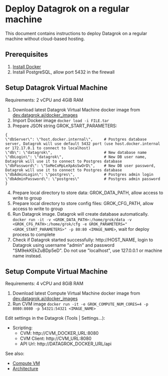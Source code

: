 
<!-- TITLE: Deploy Datagrok on a regular machine -->
<!-- SUBTITLE: -->

# Deploy Datagrok on a regular machine

This document contains instructions to deploy Datagrok on a regular machine without cloud-based hosting.

## Prerequisites

1. [Install Docker](https://phoenixnap.com/kb/how-to-install-docker-on-ubuntu-18-04)
2. Install PostgreSQL, allow port 5432 in the firewall

## Setup Datagrok Virtual Machine

Requirements: 2 vCPU and 4GiB RAM

1. Download latest Datagrok Virtual Machine docker image from [dev.datagrok.ai/docker_images](https://dev.datagrok.ai/docker_images)
2. Import Docker image `docker load -i FILE.tar`
3. Prepare JSON string GROK_START_PARAMETERS:
 ```
{
\"dbServer\": \"host.docker.internal\",     # Postgres database server, Datagrok will use default 5432 port (use host.docker.internal or 172.17.0.1 to connect to localhost)
\"db\": \"datagrok\",                       # New database name
\"dbLogin\": \"datagrok\",                  # New DB user name, Datagrok will use it to connect to Postgres database
\"dbPassword\": \"SoMeCoMpLeXpAsSwOrD\",    # New DB user password, Datagrok will use it to connect to Postgres database
\"dbAdminLogin\": \"postgres\",             # Postgres admin login
\"dbAdminPassword\": \"postgres\"           # Postgres admin password
}
```
4. Prepare local directory to store data: GROK_DATA_PATH, allow access to write to group
5. Prepare local directory to store config files: GROK_CFG_PATH, allow access to write to group
6. Run Datagrok image. Datagrok will create database automatically.
`docker run -it -v <GROK_DATA_PATH>:/home/grok/data -v <GROK_CFG_PATH>:/home/grok/cfg -e GROK_PARAMETERS="<GROK_START_PARAMETERS>" -p 80:80 <IMAGE_NAME>`,
wait for deploy process to complete
7. Check if Datagrok started successfully: http://HOST_NAME, login to Datagrok using username "admin" and password "SM9ekKEkZuBDp5eD".
 Do not use "localhost", use 127.0.0.1 or machine name instead. 

## Setup Compute Virtual Machine

Requirements: 4 vCPU and 8GiB RAM

1. Download latest Compute Virtual Machine docker image from [dev.datagrok.ai/docker_images](https://dev.datagrok.ai/docker_images)
2. Run CVM image `docker run -it -e GROK_COMPUTE_NUM_CORES=4 -p 8080:8080 -p 54321:54321 <IMAGE_NAME>`

Edit settings in the Datagrok (Tools | Settings...):
* Scripting:
    * CVM: http://CVM_DOCKER_URL:8080
    * CVM Client: http://CVM_URL:8080
    * API Url: http://DATAGROK_DOCKER_URL/api

See also:
* [Compute VM](../../compute/compute-vm.md)
* [Architecture](architecture.md#application)
